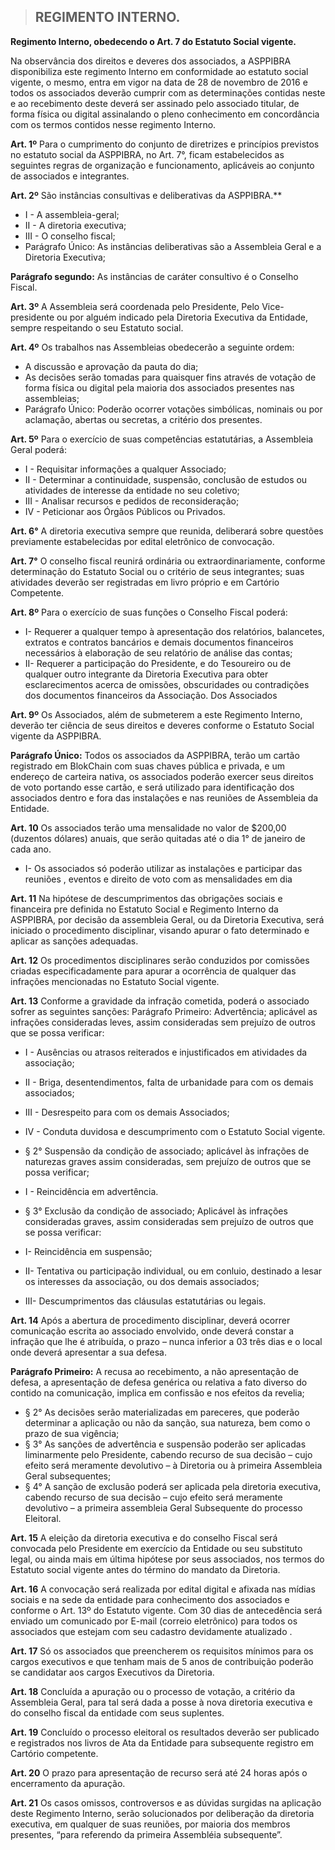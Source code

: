 >## REGIMENTO INTERNO.

**Regimento Interno, obedecendo o Art. 7 do Estatuto Social vigente.**

Na observância dos direitos e deveres dos associados, a ASPPIBRA disponibiliza este regimento Interno em conformidade ao estatuto social vigente, o mesmo, entra em vigor na data de 28 de novembro de 2016 e todos os associados deverão cumprir com as determinações contidas neste e ao recebimento deste deverá ser assinado pelo associado titular, de forma física ou digital assinalando o pleno conhecimento em concordância com os termos contidos nesse regimento Interno.

**Art. 1º** 
Para o cumprimento do conjunto de diretrizes e princípios previstos no estatuto social da ASPPIBRA, no Art. 7°, ficam estabelecidos as seguintes regras de organização e funcionamento, aplicáveis ao conjunto de associados e integrantes.

**Art. 2º** 
São instâncias consultivas e deliberativas da ASPPIBRA.**

- I - A assembleia-geral;
- II - A diretoria executiva;
- III - O conselho fiscal;
- Parágrafo Único: As instâncias deliberativas são a Assembleia Geral e a Diretoria Executiva;

**Parágrafo segundo:** 
As instâncias de caráter consultivo é o Conselho Fiscal.

**Art. 3º** 
A Assembleia será coordenada pelo Presidente, Pelo Vice-presidente ou por alguém indicado pela Diretoria Executiva da Entidade, sempre respeitando o seu Estatuto social.

**Art. 4º** 
Os trabalhos nas Assembleias obedecerão a seguinte ordem:

- A discussão e aprovação da pauta do dia;
- As decisões serão tomadas para quaisquer fins através de votação de forma física ou digital pela maioria dos associados presentes nas assembleias;
- Parágrafo Único: Poderão ocorrer votações simbólicas, nominais ou por aclamação, abertas ou secretas, a critério dos presentes.

**Art. 5º** 
Para o exercício de suas competências estatutárias, a Assembleia Geral poderá:

- I - Requisitar informações a qualquer Associado;
- II - Determinar a continuidade, suspensão, conclusão de estudos ou atividades de interesse da entidade no seu coletivo;
- III - Analisar recursos e pedidos de reconsideração;
- IV - Peticionar aos Órgãos Públicos ou Privados.

**Art. 6°** 
A diretoria executiva sempre que reunida, deliberará sobre questões previamente estabelecidas por edital eletrônico de convocação.

**Art. 7°** 
O conselho fiscal reunirá ordinária ou extraordinariamente, conforme determinação do Estatuto Social ou o critério de seus integrantes; suas atividades deverão ser registradas em livro próprio e em Cartório Competente.


**Art. 8º** 
Para o exercício de suas funções o Conselho Fiscal poderá:

- I- Requerer a qualquer tempo à apresentação dos relatórios, balancetes, extratos e contratos bancários e demais documentos financeiros necessários à elaboração de seu relatório de análise das contas;
- II- Requerer a participação do Presidente, e do Tesoureiro ou de qualquer outro integrante da Diretoria Executiva para obter esclarecimentos acerca de omissões, obscuridades ou contradições dos documentos financeiros da Associação.
Dos Associados 

**Art. 9º** 
Os Associados, além de submeterem a este Regimento Interno, deverão ter ciência de seus direitos e deveres conforme o Estatuto Social vigente da ASPPIBRA.

**Parágrafo Único:** 
Todos os associados da ASPPIBRA, terão um cartão registrado em BlokChain com suas chaves pública e privada, e um endereço de carteira nativa, os associados poderão exercer seus direitos de voto portando esse cartão, e será utilizado para identificação dos associados dentro e fora das instalações e nas reuniões de Assembleia da Entidade.

**Art. 10** 
Os associados terão uma mensalidade no valor de $200,00 (duzentos dólares) anuais, que serão quitadas até o dia 1° de janeiro de cada ano.

- I- Os associados só poderão utilizar as instalações e participar das reuniões , eventos e direito de voto com as mensalidades em dia

**Art. 11** 
Na hipótese de descumprimentos das obrigações sociais e financeira pre definida no Estatuto Social e Regimento Interno da ASPPIBRA, por decisão da assembleia Geral, ou da Diretoria Executiva, será iniciado o procedimento disciplinar, visando apurar o fato determinado e aplicar as sanções adequadas.

**Art. 12** 
Os procedimentos disciplinares serão conduzidos por comissões criadas especificadamente para apurar a ocorrência de qualquer das infrações mencionadas no Estatuto Social vigente.

**Art. 13** 
Conforme a gravidade da infração cometida, poderá o associado sofrer as seguintes sanções:
Parágrafo Primeiro: Advertência; aplicável as infrações consideradas leves, assim consideradas sem prejuízo de outros que se possa verificar:

- I - Ausências ou atrasos reiterados e injustificados em atividades da associação;
- II - Briga, desentendimentos, falta de urbanidade para com os demais associados;
- III - Desrespeito para com os demais Associados;
- IV - Conduta duvidosa e descumprimento com o Estatuto Social vigente.
- § 2° Suspensão da condição de associado; aplicável às infrações de naturezas graves assim consideradas, sem prejuízo de outros que se possa verificar;
- I - Reincidência em advertência.
- § 3° Exclusão da condição de associado; Aplicável às infrações consideradas graves, assim consideradas sem prejuízo de outros que se possa verificar:


- I- Reincidência em suspensão;
- II- Tentativa ou participação individual, ou em conluio, destinado a lesar os interesses da associação, ou dos demais associados;
- III- Descumprimentos das cláusulas estatutárias ou legais.

**Art. 14** 
Após a abertura de procedimento disciplinar, deverá ocorrer comunicação escrita ao associado envolvido, onde deverá constar a infração que lhe é atribuída, o prazo – nunca inferior a 03 três dias e o local onde deverá apresentar a sua defesa.

**Parágrafo Primeiro:** 
A recusa ao recebimento, a não apresentação de defesa, a apresentação de defesa genérica ou relativa a fato diverso do contido na comunicação, implica em confissão e nos efeitos da revelia;
- § 2° As decisões serão materializadas em pareceres, que poderão determinar a aplicação ou não da sanção, sua natureza, bem como o prazo de sua vigência;
- § 3° As sanções de advertência e suspensão poderão ser aplicadas liminarmente pelo Presidente, cabendo recurso de sua decisão – cujo efeito será meramente devolutivo – à Diretoria ou à primeira Assembleia Geral subsequentes;
- § 4° A sanção de exclusão poderá ser aplicada pela diretoria executiva, cabendo recurso de sua decisão – cujo efeito será meramente devolutivo – a primeira assembleia Geral Subsequente do processo Eleitoral.

**Art. 15** 
A eleição da diretoria executiva e do conselho Fiscal será convocada pelo Presidente em exercício da Entidade ou seu substituto legal, ou ainda mais em última hipótese por seus associados, nos termos do Estatuto social vigente antes do término do mandato da Diretoria.

**Art. 16** 
A convocação será realizada por edital digital e afixada nas mídias sociais e na sede da entidade para conhecimento dos associados e conforme o Art. 13º do Estatuto vigente. Com 30 dias de antecedência será enviado um comunicado por E-mail (correio eletrônico) para todos os associados que estejam com seu cadastro devidamente atualizado .

**Art. 17** 
Só os associados que preencherem os requisitos mínimos para os cargos executivos e que tenham mais de 5 anos de contribuição poderão se candidatar aos cargos Executivos da Diretoria.

**Art. 18** 
Concluída a apuração ou o processo de votação, a critério da Assembleia Geral, para tal será dada a posse à nova diretoria executiva e do conselho fiscal da entidade com seus suplentes.

**Art. 19** 
Concluído o processo eleitoral os resultados deverão ser publicado e registrados nos livros de Ata da Entidade para subsequente registro em Cartório competente.

**Art. 20** 
O prazo para apresentação de recurso será até 24 horas após o encerramento da apuração.

**Art. 21** 
Os casos omissos, controversos e as dúvidas surgidas na aplicação deste Regimento Interno, serão solucionados por deliberação da diretoria executiva, em qualquer de suas reuniões, por maioria dos membros presentes, “para referendo da primeira Assembléia subsequente”.
